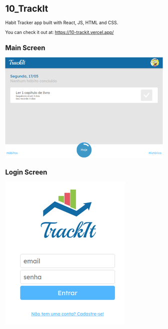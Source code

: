 # 10_TrackIt 

Habit Tracker app built with React, JS, HTML and CSS.

You can check it out at: https://10-trackit.vercel.app/
 

## Main Screen
![image](./public/assets/img/preview.png)

## Login Screen
![image](./public/assets/img/preview_login.png)